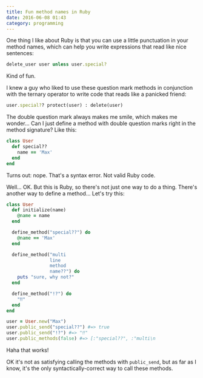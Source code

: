 ```yaml
---
title: Fun method names in Ruby
date: 2016-06-08 01:43
category: programming
---
```


One thing I like about Ruby is that you can use a little punctuation in your method names, which can help you write expressions that read like nice sentences:

```ruby
delete_user user unless user.special?
```

Kind of fun.

I knew a guy who liked to use these question mark methods in conjunction with the ternary operator to write code that reads like a panicked friend:

```ruby
user.special?? protect(user) : delete(user)
```

The double question mark always makes me smile, which makes me wonder...
Can I just define a method with double question marks right in the method signature?
Like this:

```ruby
class User
  def special??
    name == 'Max'
  end
end
```

Turns out: nope.
That's a syntax error.
Not valid Ruby code.

Well...
OK.
But this is Ruby, so there's not just one way to do a thing.
There's another way to define a method...
Let's try this:


```ruby
class User
  def initialize(name)
    @name = name
  end

  define_method("special??") do
    @name == 'Max'
  end

  define_method("multi
                line
                method
                name??") do
    puts "sure, why not?"
  end

  define_method("!?") do
    "‼"
  end
end

user = User.new("Max")
user.public_send("special??") #=> true
user.public_send("!?") #=> "‼"
user.public_methods(false) #=> [:"special??", :"multi\n                line\n                method\n                name??", :"!?"]
```

Haha that works!

OK it's not as satisfying calling the methods with `public_send`, but as far as I know, it's the only syntactically-correct way to call these methods.

